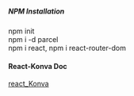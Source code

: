 ##### NPM Installation
npm init  
npm i -d parcel  
npm i react, npm i react-router-dom 

#### React-Konva Doc 
 [react_Konva](https://konvajs.org/docs/react/Intro.html)
